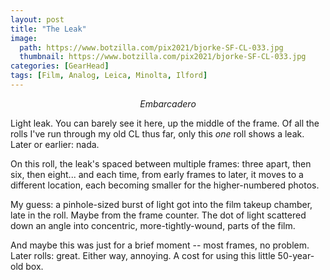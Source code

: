 ```yaml
---
layout: post
title: "The Leak"
image:
  path: https://www.botzilla.com/pix2021/bjorke-SF-CL-033.jpg
  thumbnail: https://www.botzilla.com/pix2021/bjorke-SF-CL-033.jpg
categories: [GearHead]
tags: [Film, Analog, Leica, Minolta, Ilford]
---
```

<center><i>Embarcadero</i></center>

Light leak. You can barely see it here, up the middle of the frame. Of all the rolls I've run through my old CL thus far, only this _one_ roll shows a leak. Later or earlier: nada.

On this roll, the leak's spaced between multiple frames: three apart, then six, then eight... and each time, from early frames to later, it moves to a different location, each becoming smaller for the higher-numbered photos. 

My guess: a pinhole-sized burst of light got into the film takeup chamber, late in the roll. Maybe from the frame counter. The dot of light scattered down an angle into concentric, more-tightly-wound, parts of the film.

And maybe this was just for a brief moment -- most frames, no problem. Later rolls: great. Either way, annoying. A cost for using this little 50-year-old box.

